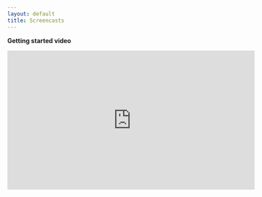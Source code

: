 ```yaml
---
layout: default
title: Screencasts
---
```


**Getting started video**  
<iframe width="560" height="315" src="https://www.youtube.com/embed/8QxYAUcq5FU" frameborder="0" allow="accelerometer; autoplay; encrypted-media; gyroscope; picture-in-picture" allowfullscreen></iframe>
